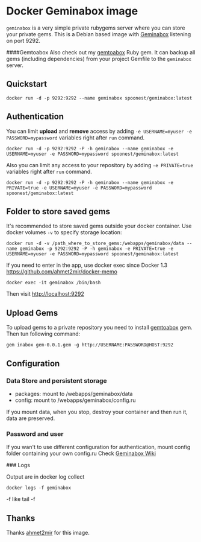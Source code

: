 Docker Geminabox image
=================

`geminabox` is a very simple private rubygems server where you can store your private gems.
This is a Debian based image with [Geminabox](https://github.com/geminabox/geminabox) listening on port 9292.

####Gemtoabox
Also check out my [gemtoabox](https://github.com/yuri-karpovich/gemtoabox) Ruby gem.
It can backup all gems (including dependencies) from your project Gemfile to the `geminabox` server.

Quickstart
----------

	docker run -d -p 9292:9292 --name geminabox spoonest/geminabox:latest

Authentication
--------------

You can limit **upload** and **remove** access by adding `-e USERNAME=myuser -e PASSWORD=mypassword` variables right after `run` command.

	docker run -d -p 9292:9292 -P -h geminabox --name geminabox -e USERNAME=myuser -e PASSWORD=mypassword spoonest/geminabox:latest

Also you can limit any access to your repository by adding `-e PRIVATE=true` variables right after `run` command.

	docker run -d -p 9292:9292 -P -h geminabox --name geminabox -e PRIVATE=true -e USERNAME=myuser -e PASSWORD=mypassword spoonest/geminabox:latest

Folder to store saved gems
--------------------------

It's recommended to store saved gems outside your docker container. Use docker volumes `-v` to specify storage location:

	docker run -d -v /path_where_to_store_gems:/webapps/geminabox/data --name geminabox -p 9292:9292 -P -h geminabox -e PRIVATE=true -e USERNAME=myuser -e PASSWORD=mypassword spoonest/geminabox:latest

If you need to enter in the app, use docker exec since Docker 1.3 https://github.com/ahmet2mir/docker-memo

    docker exec -it geminabox /bin/bash

Then visit [http://localhost:9292](http://localhost:9292)

Upload Gems
-----------

To upload gems to a private repository you need to install [gemtoabox](https://github.com/yuri-karpovich/gemtoabox) gem.
Then tun following command:

    gem inabox gem-0.0.1.gem -g http://USERNAME:PASSWORD@HOST:9292

Configuration
-------------

### Data Store and persistent storage

* packages: mount to /webapps/geminabox/data
* config: mount to /webapps/geminabox/config.ru

If you mount data, when you stop, destroy your container and then run it, data are preserved.

### Password and user

If you wan't to use different configuration for authentication, mount config folder containing your own config.ru
Check [Geminabox Wiki](https://github.com/geminabox/geminabox/wiki/Http-Basic-Auth)

### Logs

Output are in docker log collect

	docker logs -f geminabox

-f like tail -f

Thanks
------
Thanks [ahmet2mir](https://github.com/ahmet2mir) for this image.

